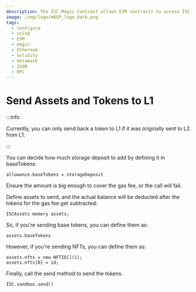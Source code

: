 ```yaml
---
description: The ISC Magic Contract allows EVM contracts to access ISC functionality.
image: /img/logo/WASP_logo_dark.png
tags:
  - configure
  - using
  - EVM
  - magic
  - Ethereum
  - Solidity
  - metamask
  - JSON
  - RPC
---
```


# Send Assets and Tokens to L1

:::info

Currently, you can only send back a token to L1 if it was originally sent to L2 from L1.

:::

You can decide how much storage deposit to add by defining it in baseTokens:

```solidity
allowance.baseTokens = storageDeposit
```

Ensure the amount is big enough to cover the gas fee, or the call will fail.

Define assets to send, and the actual balance will be deducted after the tokens for the gas fee get subtracted:

```solidity
ISCAssets memory assets;
```

So, if you're sending base tokens, you can define them as:

```solidity
assets.baseTokens
```

However, if you're sending NFTs, you can define them as:

```solidity
assets.nfts = new NFTID[](1);
assets.nfts[0] = id;
```

Finally, call the send method to send the tokens.

```solidity
ISC.sandbox.send()
```
